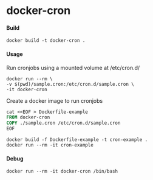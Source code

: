 # docker-cron

#### Build

```Shell
docker build -t docker-cron .
```

#### Usage

Run cronjobs using a mounted volume at /etc/cron.d/

```Shell
docker run --rm \
-v $(pwd)/sample.cron:/etc/cron.d/sample.cron \
-it docker-cron
```

Create a docker image to run cronjobs

```Dockerfile
cat <<EOF > Dockerfile-example
FROM docker-cron
COPY ./sample.cron /etc/cron.d/sample.cron
EOF
```

```Shell
docker build -f Dockerfile-example -t cron-example .
docker run --rm -it cron-example
```



#### Debug

```Shell
docker run --rm -it docker-cron /bin/bash
```
